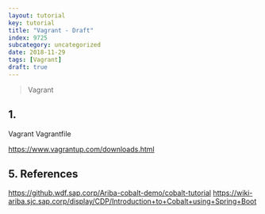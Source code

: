 ```yaml
---
layout: tutorial
key: tutorial
title: "Vagrant - Draft"
index: 9725
subcategory: uncategorized
date: 2018-11-29
tags: [Vagrant]
draft: true
---
```


> Vagrant

## 1.
Vagrant
Vagrantfile

https://www.vagrantup.com/downloads.html

## 5. References
https://github.wdf.sap.corp/Ariba-cobalt-demo/cobalt-tutorial
https://wiki-ariba.sjc.sap.corp/display/CDP/Introduction+to+Cobalt+using+Spring+Boot
